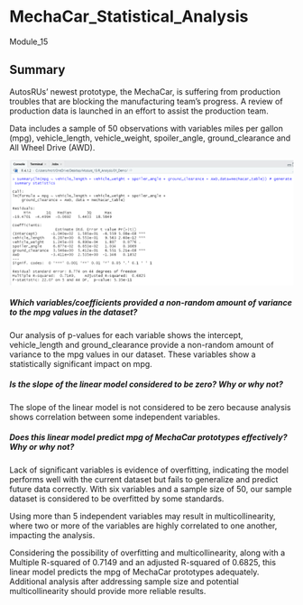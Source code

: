 # MechaCar_Statistical_Analysis
Module_15

## Summary
AutosRUs’ newest prototype, the MechaCar, is suffering from production troubles that are blocking the manufacturing team’s progress. A review of production data is launched in an effort to assist the production team.

Data includes a sample of 50 observations with variables miles per gallon (mpg), vehicle_length, vehicle_weight, spoiler_angle, ground_clearance and All Wheel Drive (AWD).

![Summary Analysis](/Resources/Del1Summary.png)

##### Which variables/coefficients provided a non-random amount of variance to the mpg values in the dataset?
Our analysis of p-values for each variable shows the intercept, vehicle_length and ground_clearance provide a non-random amount of variance to the mpg values in our dataset.
These variables show a statistically significant impact on mpg.
 	
##### Is the slope of the linear model considered to be zero? Why or why not?
The slope of the linear model is not considered to be zero because analysis shows correlation between some independent variables.

##### Does this linear model predict mpg of MechaCar prototypes effectively? Why or why not?
Lack of significant variables is evidence of overfitting, indicating the model performs well with the current dataset but fails to generalize and predict future data correctly.  With six variables and a sample size of 50, our sample dataset is considered to be overfitted by some standards.

Using more than 5 independent variables may result in multicollinearity, where two or more of the variables are highly correlated to one another, impacting the analysis.

Considering the possibility of overfitting and multicollinearity, along with a Multiple R-squared of 0.7149 and an adjusted R-squared of 0.6825, this linear model predicts the mpg of MechaCar prototypes adequately.  Additional analysis after addressing sample size and potential multicollinearity should provide more reliable results.
